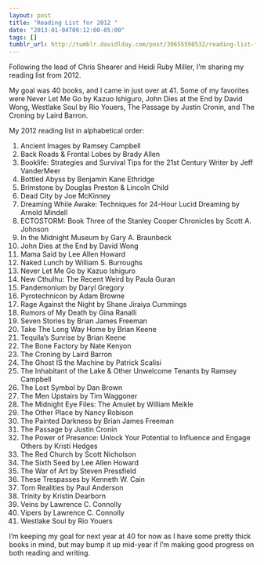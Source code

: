 ```yaml
---
layout: post
title: "Reading List for 2012 "
date: "2013-01-04T09:12:00-05:00"
tags: []
tumblr_url: http://tumblr.davidlday.com/post/39655590532/reading-list-for-2012
---
```


Following the lead of Chris Shearer and Heidi Ruby Miller, I’m sharing my
reading list from 2012.

My goal was 40 books, and I came in just over at 41. Some of my favorites were
Never Let Me Go by Kazuo Ishiguro, John Dies at the End by David Wong, Westlake
Soul by Rio Youers, The Passage by Justin Cronin, and The Croning by Laird
Barron.

My 2012 reading list in alphabetical order:

1. Ancient Images by Ramsey Campbell
2. Back Roads & Frontal Lobes by Brady Allen
3. Booklife: Strategies and Survival Tips for the 21st Century Writer by Jeff
   VanderMeer
4. Bottled Abyss by Benjamin Kane Ethridge
5. Brimstone by Douglas Preston & Lincoln Child
6. Dead City by Joe McKinney
7. Dreaming While Awake: Techniques for 24-Hour Lucid Dreaming by Arnold Mindell
8. ECTOSTORM: Book Three of the Stanley Cooper Chronicles by Scott A. Johnson
9. In the Midnight Museum by Gary A. Braunbeck
10. John Dies at the End by David Wong
11. Mama Said by Lee Allen Howard
12. Naked Lunch by William S. Burroughs
13. Never Let Me Go by Kazuo Ishiguro
14. New Cthulhu: The Recent Weird by Paula Guran
15. Pandemonium by Daryl Gregory
16. Pyrotechnicon by Adam Browne
17. Rage Against the Night by Shane Jiraiya Cummings
18. Rumors of My Death by Gina Ranalli
19. Seven Stories by Brian James Freeman
20. Take The Long Way Home by Brian Keene
21. Tequila’s Sunrise by Brian Keene
22. The Bone Factory by Nate Kenyon
23. The Croning by Laird Barron
24. The Ghost IS the Machine by Patrick Scalisi
25. The Inhabitant of the Lake & Other Unwelcome Tenants by Ramsey Campbell
26. The Lost Symbol by Dan Brown
27. The Men Upstairs by Tim Waggoner
28. The Midnight Eye Files: The Amulet by William Meikle
29. The Other Place by Nancy Robison
30. The Painted Darkness by Brian James Freeman
31. The Passage by Justin Cronin
32. The Power of Presence: Unlock Your Potential to Influence and Engage Others
    by Kristi Hedges
33. The Red Church by Scott Nicholson
34. The Sixth Seed by Lee Allen Howard
35. The War of Art by Steven Pressfield
36. These Trespasses by Kenneth W. Cain
37. Torn Realities by Paul Anderson
38. Trinity by Kristin Dearborn
39. Veins by Lawrence C. Connolly
40. Vipers by Lawrence C. Connolly
41. Westlake Soul by Rio Youers

I’m keeping my goal for next year at 40 for now as I have some pretty thick
books in mind, but may bump it up mid-year if I’m making good progress on both
reading and writing.
